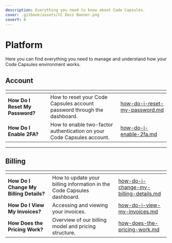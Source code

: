 ```yaml
---
description: Everything you need to know about Code Capsules.
cover: .gitbook/assets/CC Docs Banner.png
coverY: 0
---
```


# Platform

Here you can find everything you need to manage and understand how your Code Capsules environment works.

## Account

<table data-card-size="large" data-view="cards"><thead><tr><th></th><th></th><th data-hidden data-card-target data-type="content-ref"></th></tr></thead><tbody><tr><td><strong>How Do I Reset My Password?</strong></td><td>How to reset your Code Capsules account password through the dashboard.</td><td><a href="account/how-do-i-reset-my-password.md">how-do-i-reset-my-password.md</a></td></tr><tr><td><strong>How Do I Enable 2FA?</strong></td><td>How to enable two-factor authentication on your Code Capsules account.</td><td><a href="account/how-do-i-enable-2fa.md">how-do-i-enable-2fa.md</a></td></tr></tbody></table>

***

## Billing

<table data-card-size="large" data-view="cards"><thead><tr><th></th><th></th><th data-hidden data-card-target data-type="content-ref"></th></tr></thead><tbody><tr><td><strong>How Do I Change My Billing Details?</strong></td><td>How to update your billing information in the Code Capsules dashboard.</td><td><a href="billing/how-do-i-change-my-billing-details.md">how-do-i-change-my-billing-details.md</a></td></tr><tr><td><strong>How Do I View My Invoices?</strong></td><td>Accessing and viewing your invoices.</td><td><a href="billing/how-do-i-view-my-invoices.md">how-do-i-view-my-invoices.md</a></td></tr><tr><td><strong>How Does the Pricing Work?</strong></td><td>Overview of our billing model and pricing structure.</td><td><a href="billing/how-does-the-pricing-work.md">how-does-the-pricing-work.md</a></td></tr></tbody></table>
